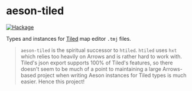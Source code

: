 # aeson-tiled

[![Hackage](https://img.shields.io/hackage/v/aeson-tiled.svg)](https://hackage.haskell.org/package/aeson-tiled)

Types and instances for [Tiled](https://www.mapeditor.org/) map editor `.tmj` files.

> `aeson-tiled` is the spiritual successor to `htiled`.
> `htiled` uses `hxt` which relies too heavily on Arrows and is rather hard to work with.
> Tiled's json export supports 100% of Tiled's features, so there doesn't seem to be much of a point to maintaining a large Arrows-based project when writing Aeson instances for Tiled types is much easier.
> Hence this project!
